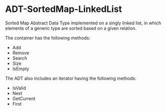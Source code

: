 # ADT-SortedMap-LinkedList

  Sorted Map Abstract Data Type implemented on a singly linked list, in which elements of a generic type are sorted based on a given relation.
 
The container has the following methods:
  - Add
  - Remove
  - Search
  - Size
  - IsEmpty

The ADT also includes an iterator having the following methods:
  - IsValid
  - Next
  - GetCurrent
  - First
